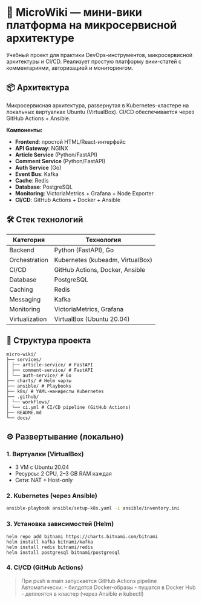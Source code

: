 # 🧠 MicroWiki — мини-вики платформа на микросервисной архитектуре

Учебный проект для практики DevOps-инструментов, микросервисной архитектуры и CI/CD. Реализует простую платформу вики-статей с комментариями, авторизацией и мониторингом.

## 📦 Архитектура

Микросервисная архитектура, развернутая в Kubernetes-кластере на локальных виртуалках Ubuntu (VirtualBox). CI/CD обеспечивается через GitHub Actions + Ansible.

**Компоненты:**

- **Frontend**: простой HTML/React-интерфейс
- **API Gateway**: NGINX
- **Article Service** (Python/FastAPI)
- **Comment Service** (Python/FastAPI)
- **Auth Service** (Go)
- **Event Bus**: Kafka
- **Cache**: Redis
- **Database**: PostgreSQL
- **Monitoring**: VictoriaMetrics + Grafana + Node Exporter
- **CI/CD**: GitHub Actions + Docker + Ansible

## 🛠️ Стек технологий

| Категория     | Технология                      |
|---------------|----------------------------------|
| Backend       | Python (FastAPI), Go             |
| Orchestration | Kubernetes (kubeadm, VirtualBox) |
| CI/CD         | GitHub Actions, Docker, Ansible  |
| Database      | PostgreSQL                       |
| Caching       | Redis                            |
| Messaging     | Kafka                            |
| Monitoring    | VictoriaMetrics, Grafana         |
| Virtualization| VirtualBox (Ubuntu 20.04)        |

## 📂 Структура проекта

```
micro-wiki/
├── services/
│ ├── article-service/ # FastAPI
│ ├── comment-service/ # FastAPI
│ └── auth-service/ # Go
├── charts/ # Helm чарты
├── ansible/ # Playbooks
├── k8s/ # YAML-манифесты Kubernetes
├── .github/
│ └── workflows/
│ └── ci.yml # CI/CD pipeline (GitHub Actions)
├── README.md
└── docs/
```


## ⚙️ Развертывание (локально)

### 1. Виртуалки (VirtualBox)

- 3 VM с Ubuntu 20.04
- Ресурсы: 2 CPU, 2–3 GB RAM каждая
- Сети: NAT + Host-only

### 2. Kubernetes (через Ansible)

```bash
ansible-playbook ansible/setup-k8s.yaml -i ansible/inventory.ini
```

### 3. Установка зависимостей (Helm)
```
helm repo add bitnami https://charts.bitnami.com/bitnami
helm install kafka bitnami/kafka
helm install redis bitnami/redis
helm install postgresql bitnami/postgresql
```

### 4. CI/CD (GitHub Actions)
> При push в main запускается GitHub Actions pipeline
> Автоматически:
	- билдятся Docker-образы
	- пушатся в Docker Hub
	- деплоятся в кластер (через Ansible и kubectl)
